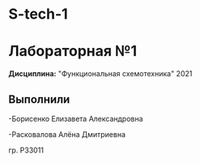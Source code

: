 # S-tech-1
# Лабораторная №1

**Дисциплина:** "Функциональная схемотехника" 2021

## Выполнили

 -Борисенко Елизавета Александровна 
 
 -Расковалова Алёна Дмитриевна

гр. P33011
